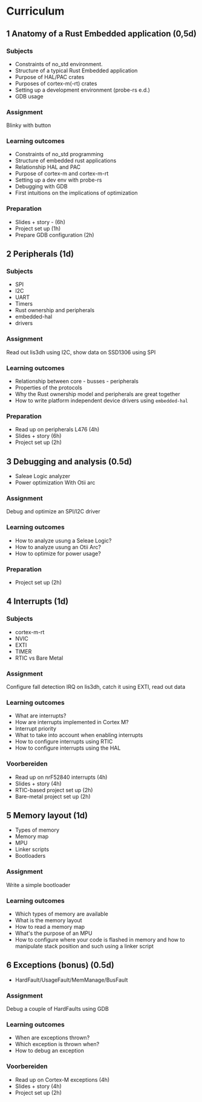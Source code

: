 # Curriculum

## 1 Anatomy of a Rust Embedded application (0,5d)
### Subjects
- Constraints of no_std environment.
- Structure of a typical Rust Embedded application 
- Purpose of HAL/PAC crates
- Purposes of cortex-m(-rt) crates
- Setting up a development environment (probe-rs e.d.)
- GDB usage

### Assignment
Blinky with button

### Learning outcomes
- Constraints of no_std programming
- Structure of embedded rust applications
- Relationship HAL and PAC
- Purpose of cortex-m and cortex-m-rt
- Setting up a dev env with probe-rs
- Debugging with GDB
- First intuitions on the implications of optimization

### Preparation
- Slides + story - (6h)
- Project set up (1h)
- Prepare GDB configuration (2h)

## 2 Peripherals (1d)
### Subjects
- SPI
- I2C
- UART
- Timers
- Rust ownership and peripherals
- embedded-hal
- drivers

### Assignment
Read out lis3dh using I2C, show data on SSD1306 using SPI

### Learning outcomes
- Relationship between core - busses - peripherals
- Properties of the protocols
- Why the Rust ownership model and peripherals are great together
- How to write platform independent device drivers using `embedded-hal`

### Preparation
- Read up on peripherals L476 (4h)
- Slides + story (6h)
- Project set up (2h)

## 3 Debugging and analysis (0.5d)
- Saleae Logic analyzer
- Power optimization With Otii arc

### Assignment
Debug and optimize an SPI/I2C driver

### Learning outcomes
- How to analyze usung a Seleae Logic?
- How to analyze usung an Otii Arc?
- How to optimize for power usage?

### Preparation
- Project set up (2h)

## 4 Interrupts (1d)
### Subjects
- cortex-m-rt
- NVIC
- EXTI
- TIMER
- RTIC vs Bare Metal

### Assignment 
Configure fall detection IRQ on lis3dh, catch it using EXTI, read out data

### Learning outcomes
- What are interrupts?
- How are interrupts implemented in Cortex M?
- Interrupt priority
- What to take into account when enabling interrupts
- How to configure interrupts using RTIC
- How to configure interrupts using the HAL

### Voorbereiden
- Read up on nrF52840 interrupts (4h)
- Slides + story (4h)
- RTIC-based project set up (2h)
- Bare-metal project set up (2h)

## 5 Memory layout (1d)
- Types of memory
- Memory map
- MPU
- Linker scripts
- Bootloaders

### Assignment
Write a simple bootloader

### Learning outcomes
- Which types of memory are available
- What is the memory layout
- How to read a memory map
- What's the purpose of an MPU
- How to configure where your code is flashed in memory and how to manipulate stack position and such using a linker script

## 6 Exceptions (bonus) (0.5d)
- HardFault/UsageFault/MemManage/BusFault

### Assignment
Debug a couple of HardFaults using GDB

### Learning outcomes
- When are exceptions thrown?
- Which exception is thrown when?
- How to debug an exception

### Voorbereiden
- Read up on Cortex-M exceptions (4h)
- Slides + story (4h)
- Project set up (2h)



